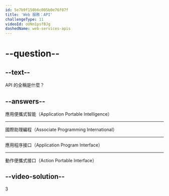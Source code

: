 ```yaml
---
id: 5e7b9f150b6c005b0e76f07f
title: 'Web 服務：API'
challengeType: 11
videoId: oUNn1psfBJg
dashedName: web-services-apis
---
```


# --question--

## --text--

API 的全稱是什麼？

## --answers--

應用便攜式智能（Application Portable Intelligence）

---

國際助理編程（Associate Programming International）

---

應用程序接口（Application Program Interface）

---

動作便攜式接口（Action Portable Interface）

## --video-solution--

3

